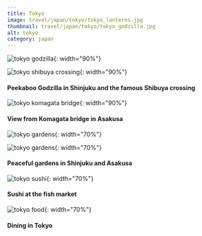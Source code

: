 ```yaml
---
title: Tokyo
image: travel/japan/tokyo/tokyo_lanterns.jpg
thumbnail: travel/japan/tokyo/tokyo_godzilla.jpg
alt: tokyo
category: japan
---
```


![tokyo godzilla](./assets/img/travel/japan/tokyo/tokyo_godzilla.jpg){: width="90%"}

![tokyo shibuya crossing](./assets/img/travel/japan/tokyo/tokyo_crossing.jpg){: width="90%"}

#### Peekaboo Godzilla in Shinjuku and the famous Shibuya crossing

![tokyo komagata bridge](./assets/img/travel/japan/tokyo/tokyo_bridge.jpg){: width="90%"}

#### View from Komagata bridge in Asakusa

![tokyo gardens](./assets/img/travel/japan/tokyo/tokyo_gardens1.jpg){: width="70%"}

![tokyo gardens](./assets/img/travel/japan/tokyo/tokyo_gardens2.jpg){: width="70%"}

#### Peaceful gardens in Shinjuku and Asakusa

![tokyo sushi](./assets/img/travel/japan/tokyo/tokyo_sushi.jpg){: width="70%"}

#### Sushi at the fish market

![tokyo food](./assets/img/travel/japan/tokyo/tokyo_food.jpg){: width="70%"}

#### Dining in Tokyo
